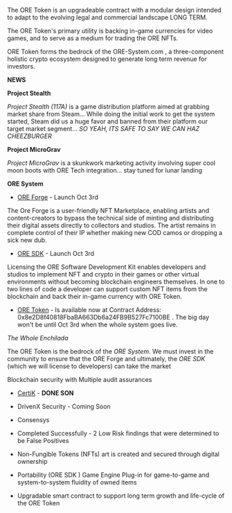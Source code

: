 The ORE Token is an upgradeable contract with a modular design intended to adapt to the evolving legal and commercial landscape LONG TERM.

The ORE Token's primary utility is backing in-game currencies for video games, and to serve as a medium for trading the ORE NFTs.

ORE Token forms the bedrock of the ORE-System.com , a three-component holistic crypto ecosystem designed to generate long term revenue for investors.

__NEWS__

**Project Stealth**

_Project Stealth (117A)_ is a game distribution platform aimed at grabbing market share from Steam... While doing the initial work to get the system started, Steam did us a huge favor and banned from their platform our target market segment... _SO YEAH, ITS SAFE TO SAY WE CAN HAZ CHEEZBURGER_

**Project MicroGrav**

_Project MicroGrav_ is a skunkwork marketing activity involving super cool moon boots with ORE Tech integration... stay tuned for lunar landing

__ORE System__

- [ORE Forge](ore-forge.com) - Launch Oct 3rd

The Ore Forge is a user-friendly NFT Marketplace, enabling artists and content-creators to bypass the technical side of minting and distributing their digital assets directly to collectors and studios. The artist remains in complete control of their IP whether making new COD camos or dropping a sick new dub.

- [ORE SDK](sdk.ore-system.com) - Launch Oct 3rd

Licensing the ORE Software Development Kit enables developers and studios to  implement NFT and crypto in their games or other virtual environments without becoming blockchain engineers themselves. In one to two lines of code a developer can support custom NFT items from the blockchain and back their in-game currency with ORE Token.

- [ORE Token](https://fegex.com/trade/bsc/0x450ed67ed1631937fd4fe86dae6cddffa5852b9a) -
Is available now at Contract Address: 0x8e2D8f40818FbaBA663Db6a24FB9B527Fc7100BE .
The big day won't be until Oct 3rd when the whole system goes live.


_The Whole Enchilada_

The ORE Token is the bedrock of the *ORE System*. We must invest in the community to ensure that the ORE Forge and ultimately, the *ORE SDK* (which we will license to developers) can take the market

Blockchain security with Multiple audit assurances
* [CertiK](https://www.certik.org/projects/ore-system) - **DONE SON**
* DrivenX Security - Coming Soon
* Consensys
* Completed Successfully - 2 Low Risk findings that
    were determined to be False Positives

 * Non-Fungible Tokens (NFTs) art is created and secured through digital ownership
 * Portability (ORE SDK ) Game Engine Plug-in for game-to-game and system-to-system fluidity of owned items
 * Upgradable smart contract to support long term growth and life-cycle of the ORE Token
